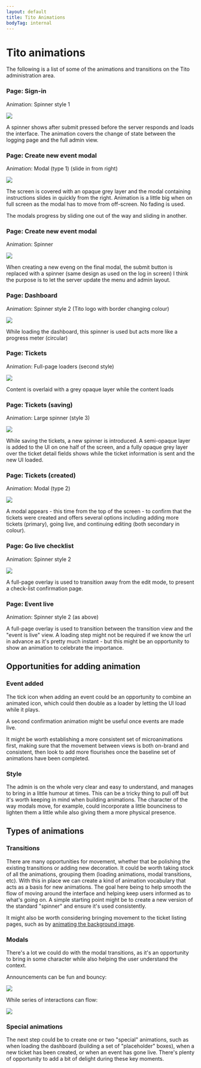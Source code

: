 ```yaml
---
layout: default
title: Tito Animations
bodyTag: internal
---
```


# Tito animations

The following is a list of some of the animations and transitions on the Tito administration area.

### Page: Sign-in

Animation: Spinner style 1

<img src="/images/tito/animations/01.gif" />

A spinner shows after submit pressed before the server responds and loads the interface. The animation covers the change of state between the logging page and the full admin view.

### Page: Create new event modal

Animation: Modal (type 1) (slide in from right)

<img src="/images/tito/animations/02.gif" />

The screen is covered with an opaque grey layer and the modal containing instructions slides in quickly from the right. Animation is a little big when on full screen as the modal has to move from off-screen. No fading is used.

The modals progress by sliding one out of the way and sliding in another.

### Page: Create new event modal

Animation: Spinner

<img src="/images/tito/animations/03.gif" />

When creating a new eveng on the final modal, the submit button is replaced with a spinner (same design as used on the log in screen)
I think the purpose is to let the server update the menu and admin layout.

### Page: Dashboard

Animation: Spinner style 2 (Tito logo with border changing colour)

<img src="/images/tito/animations/04.gif" />

While loading the dashboard, this spinner is used but acts more like a progress meter (circular)

### Page: Tickets

Animation: Full-page loaders (second style)

<img src="/images/tito/animations/05.gif" />

Content is overlaid with a grey opaque layer while the content loads

### Page: Tickets (saving)

Animation: Large spinner (style 3)

<img src="/images/tito/animations/06.gif" />

While saving the tickets, a new spinner is introduced. A semi-opaque layer is added to the UI on one half of the screen, and a fully opaque grey layer over the ticket detail fields shows while the ticket information is sent and the new UI loaded.

### Page: Tickets (created)

Animation: Modal (type 2)

<img src="/images/tito/animations/07.gif" />

A modal appears - this time from the top of the screen - to confirm that the tickets were created and offers several options including adding more tickets (primary), going live, and continuing editing (both secondary in colour).

### Page: Go live checklist

Animation: Spinner style 2

<img src="/images/tito/animations/08.gif" />

A full-page overlay is used to transition away from the edit mode, to present a check-list confirmation page.

### Page: Event live

Animation: Spinner style 2 (as above)

A full-page overlay is used to transition between the transition view and the "event is live" view. A loading step might not be required if we know the url in advance as it's pretty much instant - but this might be an opportunity to show an animation to celebrate the importance.

## Opportunities for adding animation

### Event added

The tick icon when adding an event could be an opportunity to combine an animated icon, which could then double as a loader by letting the UI load while it plays.

A second confirmation animation might be useful once events are made live.

It might be worth establishing a more consistent set of microanimations first, making sure that the movement between views is both on-brand and consistent, then look to add more flourishes once the baseline set of animations have been completed.

### Style

The admin is on the whole very clear and easy to understand, and manages to bring in a little humour at times. This can be a tricky thing to pull off but it's worth keeping in mind when building animations. The character of the way modals move, for example, could incorporate a little bounciness to lighten them a little while also giving them a more physical presence.

## Types of animations

### Transitions

There are many opportunities for movement, whether that be polishing the existing transitions or adding new decoration. It could be worth taking stock of all the animations, grouping them (loading animations, modal transitions, etc). With this in place we can create a kind of animation vocabulary that acts as a basis for new animations. The goal here being to help smooth the flow of moving around the interface and helping keep users informed as to what's going on. A simple starting point might be to create a new version of the standard "spinner" and ensure it's used consistently.

It might also be worth considering bringing movement to the ticket listing pages, such as by [animating the background image](http://codepen.io/donovanh/pen/aNzxNM/).

### Modals

There's a lot we could do with the modal transitions, as it's an opportunity to bring in some character while also helping the user understand the context.

Announcements can be fun and bouncy:

<img src="/images/tito/animations/09.gif" />

While series of interactions can flow:

<img src="/images/tito/animations/10.gif" />

### Special animations

The next step could be to create one or two "special" animations, such as when loading the dashboard (building a set of "placeholder" boxes), when a new ticket has been created, or when an event has gone live. There's plenty of opportunity to add a bit of delight during these key moments.





